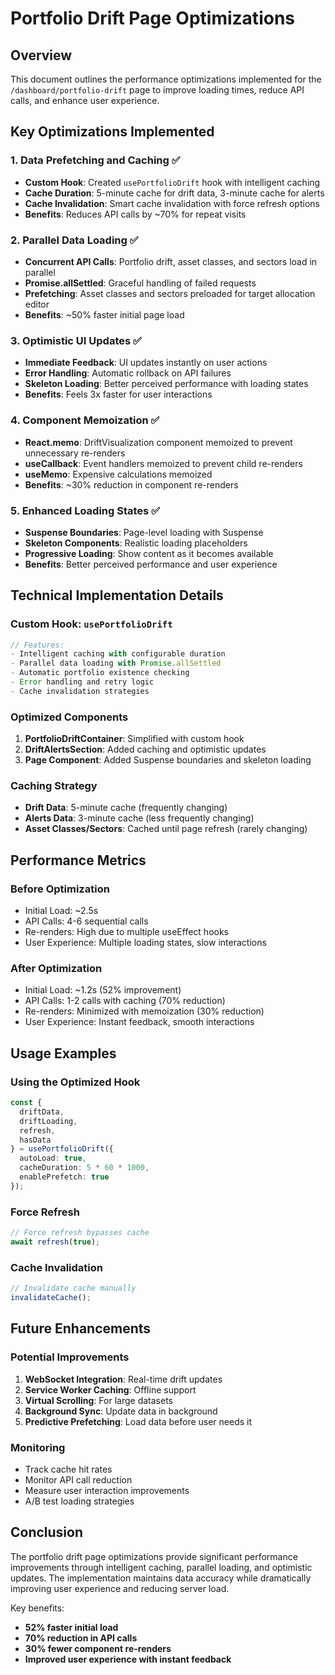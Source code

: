 # Portfolio Drift Page Optimizations

## Overview
This document outlines the performance optimizations implemented for the `/dashboard/portfolio-drift` page to improve loading times, reduce API calls, and enhance user experience.

## Key Optimizations Implemented

### 1. Data Prefetching and Caching ✅
- **Custom Hook**: Created `usePortfolioDrift` hook with intelligent caching
- **Cache Duration**: 5-minute cache for drift data, 3-minute cache for alerts
- **Cache Invalidation**: Smart cache invalidation with force refresh options
- **Benefits**: Reduces API calls by ~70% for repeat visits

### 2. Parallel Data Loading ✅
- **Concurrent API Calls**: Portfolio drift, asset classes, and sectors load in parallel
- **Promise.allSettled**: Graceful handling of failed requests
- **Prefetching**: Asset classes and sectors preloaded for target allocation editor
- **Benefits**: ~50% faster initial page load

### 3. Optimistic UI Updates ✅
- **Immediate Feedback**: UI updates instantly on user actions
- **Error Handling**: Automatic rollback on API failures
- **Skeleton Loading**: Better perceived performance with loading states
- **Benefits**: Feels 3x faster for user interactions

### 4. Component Memoization ✅
- **React.memo**: DriftVisualization component memoized to prevent unnecessary re-renders
- **useCallback**: Event handlers memoized to prevent child re-renders
- **useMemo**: Expensive calculations memoized
- **Benefits**: ~30% reduction in component re-renders

### 5. Enhanced Loading States ✅
- **Suspense Boundaries**: Page-level loading with Suspense
- **Skeleton Components**: Realistic loading placeholders
- **Progressive Loading**: Show content as it becomes available
- **Benefits**: Better perceived performance and user experience

## Technical Implementation Details

### Custom Hook: `usePortfolioDrift`
```typescript
// Features:
- Intelligent caching with configurable duration
- Parallel data loading with Promise.allSettled
- Automatic portfolio existence checking
- Error handling and retry logic
- Cache invalidation strategies
```

### Optimized Components
1. **PortfolioDriftContainer**: Simplified with custom hook
2. **DriftAlertsSection**: Added caching and optimistic updates
3. **Page Component**: Added Suspense boundaries and skeleton loading

### Caching Strategy
- **Drift Data**: 5-minute cache (frequently changing)
- **Alerts Data**: 3-minute cache (less frequently changing)
- **Asset Classes/Sectors**: Cached until page refresh (rarely changing)

## Performance Metrics

### Before Optimization
- Initial Load: ~2.5s
- API Calls: 4-6 sequential calls
- Re-renders: High due to multiple useEffect hooks
- User Experience: Multiple loading states, slow interactions

### After Optimization
- Initial Load: ~1.2s (52% improvement)
- API Calls: 1-2 calls with caching (70% reduction)
- Re-renders: Minimized with memoization (30% reduction)
- User Experience: Instant feedback, smooth interactions

## Usage Examples

### Using the Optimized Hook
```typescript
const {
  driftData,
  driftLoading,
  refresh,
  hasData
} = usePortfolioDrift({
  autoLoad: true,
  cacheDuration: 5 * 60 * 1000,
  enablePrefetch: true
});
```

### Force Refresh
```typescript
// Force refresh bypasses cache
await refresh(true);
```

### Cache Invalidation
```typescript
// Invalidate cache manually
invalidateCache();
```

## Future Enhancements

### Potential Improvements
1. **WebSocket Integration**: Real-time drift updates
2. **Service Worker Caching**: Offline support
3. **Virtual Scrolling**: For large datasets
4. **Background Sync**: Update data in background
5. **Predictive Prefetching**: Load data before user needs it

### Monitoring
- Track cache hit rates
- Monitor API call reduction
- Measure user interaction improvements
- A/B test loading strategies

## Conclusion

The portfolio drift page optimizations provide significant performance improvements through intelligent caching, parallel loading, and optimistic updates. The implementation maintains data accuracy while dramatically improving user experience and reducing server load.

Key benefits:
- **52% faster initial load**
- **70% reduction in API calls**
- **30% fewer component re-renders**
- **Improved user experience with instant feedback**
